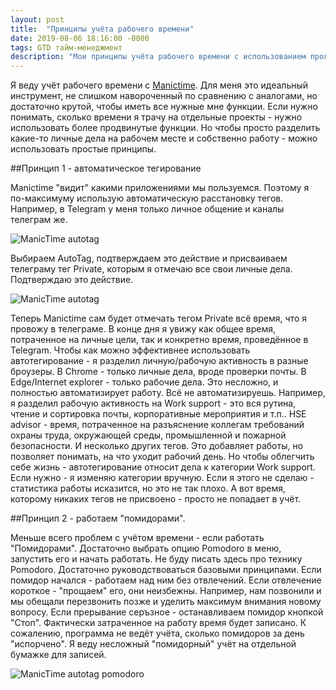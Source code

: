 ```yaml
---
layout: post
title:  "Принципы учёта рабочего времени"
date: 2019-08-06 18:16:00 -0000
tags: GTD тайм-менеджмент
description: "Мои принципы учёта рабочего времени с использованием программы ManicTime с элементами планирования рабочего времени по технике Pomodoro."
---
```


Я веду учёт рабочего времени с [Manictime](https://www.manictime.com/). Для меня это идеальный инструмент, не слишком навороченный по сравнению с аналогами, но достаточно крутой, чтобы иметь все нужные мне функции. Если нужно понимать, сколько времени я трачу на отдельные проекты - нужно использовать более продвинутые функции. Но чтобы просто разделить какие-то личные дела на рабочем месте и собственно работу - можно использовать простые принципы. 

##Принцип 1 - автоматическое тегирование

Manictime "видит" какими приложениями мы пользуемся. Поэтому я по-максимуму использую автоматическую расстановку тегов. Например, в Telegram у меня только личное общение и каналы телеграм же. 

![ManicTime autotag](http://2nature.me/files/manictime-autotag1.jpg)

Выбираем AutoTag, подтверждаем это действие и присваиваем телеграму тег Private, которым я отмечаю все свои личные дела. Подтверждаю это действие. 

![ManicTime autotag](http://2nature.me/files/manictime-autotag2.jpg) 

Теперь  Manictime сам будет отмечать тегом Private всё время, что я провожу в телеграме. В конце дня я увижу как общее время, потраченное на личные цели, так и конкретно время, проведённое в Telegram. Чтобы как можно эффективнее использовать автотегирование - я разделил личную/рабочую активность в разные броузеры. В Chrome - только личные дела, вроде проверки почты. В Edge/Internet explorer - только рабочие дела. Это несложно, и полностью автоматизирует работу. Всё не автоматизируешь. Например, я разделил рабочую активность на Work support - это вся рутина, чтение и сортировка почты, корпоративные мероприятия и т.п.. HSE advisor - время, потраченное на разъяснение коллегам требований охраны труда, окружающей среды, промышленной и пожарной безопасности. И несколько других тегов. Это добавляет работы, но позволяет понимать, на что уходит рабочий день. Но чтобы облегчить себе жизнь - автотегирование относит дела к категории Work support. Если нужно - я изменяю категории вручную. Если я этого не сделаю - статистика работы исказится, но это не так плохо. А вот время, которому никаких тегов не присвоено - просто не попадает в учёт.

##Принцип 2 - работаем "помидорами".

Меньше всего проблем с учётом времени - если работать "Помидорами". Достаточно выбрать опцию Pomodoro в меню, запустить его и начать работать. Не буду писать здесь про технику Pomodoro. Достаточно руководствоваться базовыми принципами. Если помидор начался - работаем над ним без отвлечений. Если отвлечение короткое - "прощаем" его, они неизбежны. Например, нам позвонили и мы обещали перезвонить позже и уделить максимум внимания новому вопросу. Если прерывание серъзное - останавливаем помидор кнопкой "Стоп". Фактически затраченное на работу время будет записано. К сожалению, программа не ведёт учёта, сколько помидоров за день "испорчено". Я веду несложный "помидорный" учёт на отдельной бумажке для записей.  

![ManicTime autotag pomodoro](http://2nature.me/files/manictime-pomodoro.jpg)